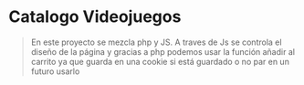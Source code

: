 # Catalogo Videojuegos

> En este proyecto se mezcla php y JS. A traves de Js se controla el diseño de la página y gracias a php podemos usar la función añadir al carrito ya que guarda en una cookie si está guardado o no par en un futuro usarlo